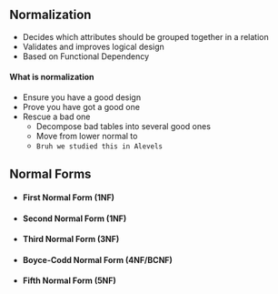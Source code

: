 ## Normalization
- Decides which attributes should be grouped together in a relation
- Validates and improves logical design
- Based on Functional Dependency


#### What is normalization
- Ensure you have a good design
- Prove you have got a good one
- Rescue a bad one 
	- Decompose bad tables into several good ones
	- Move from lower normal to 
	- `Bruh we studied this in Alevels`

## Normal Forms
- #### First Normal Form (1NF)
- #### Second Normal Form (1NF)
- #### Third Normal Form (3NF)
- #### Boyce-Codd Normal Form (4NF/BCNF)
- #### Fifth Normal Form (5NF)